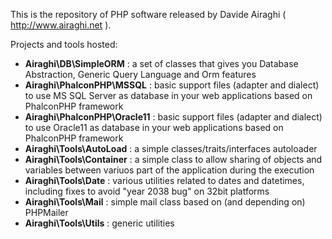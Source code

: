 
This is the repository of PHP software released by Davide Airaghi ( http://www.airaghi.net ).

Projects and tools hosted:

- **Airaghi\DB\SimpleORM** : a set of classes that gives you Database Abstraction, Generic Query Language and Orm features
- **Airaghi\PhalconPHP\MSSQL** : basic support files (adapter and dialect) to use MS SQL Server as database in your web applications based on PhalconPHP framework
- **Airaghi\PhalconPHP\Oracle11** : basic support files (adapter and dialect) to use Oracle11 as database in your web applications based on PhalconPHP framework
- **Airaghi\Tools\AutoLoad** : a simple classes/traits/interfaces autoloader
- **Airaghi\Tools\Container** : a simple class to allow sharing of objects and variables between variuos part of the application during the execution
- **Airaghi\Tools\Date** : various utilities related to dates and datetimes, including fixes to avoid "year 2038 bug" on 32bit platforms
- **Airaghi\Tools\Mail** : simple mail class based on (and depending on) PHPMailer
- **Airaghi\Tools\Utils** : generic utilities